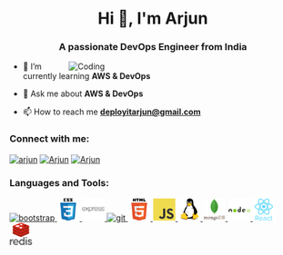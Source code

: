 <h1 align="center">Hi 👋, I'm Arjun</h1>
<h3 align="center">A passionate DevOps Engineer from India</h3>
<img align="right" alt="Coding" width="400" src="https://c.tenor.com/2uyENRmiUt0AAAAC/coding.gif">

- 🌱 I’m currently learning **AWS & DevOps**

- 💬 Ask me about **AWS & DevOps**

- 📫 How to reach me **deployitarjun@gmail.com**


<h3 align="left">Connect with me:</h3>
<p align="left">
<a href="https://www.linkedin.com/in/arjunisonline" target="blank"><img align="center" src="https://www.vectorlogo.zone/logos/linkedin/linkedin-icon.svg" alt="arjun" height="30" width="40" /></a>
<a href="https://instagram.com/kingzonline" target="blank"><img align="center" src="https://raw.githubusercontent.com/rahuldkjain/github-profile-readme-generator/master/src/images/icons/Social/instagram.svg" alt="Arjun" height="30" width="40" /></a>
<a href="https://www.leetcode.com/deployitarjun" target="blank"><img align="center" src="https://raw.githubusercontent.com/rahuldkjain/github-profile-readme-generator/master/src/images/icons/Social/leet-code.svg" alt="Arjun" height="30" width="40" /></a>
</p>

<h3 align="left">Languages and Tools:</h3>
<p align="left"> <a href="https://www.jenkins.io" target="_blank" rel="noreferrer"> <img src="https://seeklogo.com/images/J/jenkins-logo-07C99BD83D-seeklogo.com.png" alt="bootstrap" width="40" height="40"/> </a> <a href="https://www.jenkins.io/" target="_blank" rel="noreferrer"> <img src="https://raw.githubusercontent.com/devicons/devicon/master/icons/css3/css3-original-wordmark.svg" alt="css3" width="40" height="40"/> </a> <a href="https://expressjs.com" target="_blank" rel="noreferrer"> <img src="https://raw.githubusercontent.com/devicons/devicon/master/icons/express/express-original-wordmark.svg" alt="express" width="40" height="40"/> </a> <a href="https://git-scm.com/" target="_blank" rel="noreferrer"> <img src="https://www.vectorlogo.zone/logos/git-scm/git-scm-icon.svg" alt="git" width="40" height="40"/> </a> <a href="https://www.w3.org/html/" target="_blank" rel="noreferrer"> <img src="https://raw.githubusercontent.com/devicons/devicon/master/icons/html5/html5-original-wordmark.svg" alt="html5" width="40" height="40"/> </a> <a href="https://developer.mozilla.org/en-US/docs/Web/JavaScript" target="_blank" rel="noreferrer"> <img src="https://raw.githubusercontent.com/devicons/devicon/master/icons/javascript/javascript-original.svg" alt="javascript" width="40" height="40"/> </a> <a href="https://www.linux.org/" target="_blank" rel="noreferrer"> <img src="https://raw.githubusercontent.com/devicons/devicon/master/icons/linux/linux-original.svg" alt="linux" width="40" height="40"/> </a> <a href="https://www.mongodb.com/" target="_blank" rel="noreferrer"> <img src="https://raw.githubusercontent.com/devicons/devicon/master/icons/mongodb/mongodb-original-wordmark.svg" alt="mongodb" width="40" height="40"/> </a> <a href="https://nodejs.org" target="_blank" rel="noreferrer"> <img src="https://raw.githubusercontent.com/devicons/devicon/master/icons/nodejs/nodejs-original-wordmark.svg" alt="nodejs" width="40" height="40"/> </a> <a href="https://reactjs.org/" target="_blank" rel="noreferrer"> <img src="https://raw.githubusercontent.com/devicons/devicon/master/icons/react/react-original-wordmark.svg" alt="react" width="40" height="40"/> </a> <a href="https://redis.io" target="_blank" rel="noreferrer"> <img src="https://raw.githubusercontent.com/devicons/devicon/master/icons/redis/redis-original-wordmark.svg" alt="redis" width="40" height="40"/> </a> </p>
